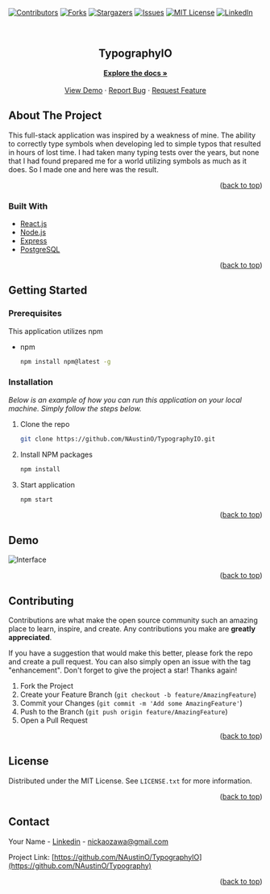 <div id="top"></div>
<!--
*** Thanks for checking out the TypographyIO. If you have a suggestion
*** that would make this better, please fork the repo and create a pull request
*** or simply open an issue with the tag "enhancement".
*** Don't forget to give the project a star!
*** Thanks again! Now go create something AMAZING! :D
-->



<!-- PROJECT SHIELDS -->
<!--
*** I'm using markdown "reference style" links for readability.
*** Reference links are enclosed in brackets [ ] instead of parentheses ( ).
*** See the bottom of this document for the declaration of the reference variables
*** for contributors-url, forks-url, etc. This is an optional, concise syntax you may use.
*** https://www.markdownguide.org/basic-syntax/#reference-style-links
-->
[![Contributors][contributors-shield]][contributors-url]
[![Forks][forks-shield]][forks-url]
[![Stargazers][stars-shield]][stars-url]
[![Issues][issues-shield]][issues-url]
[![MIT License][license-shield]][license-url]
[![LinkedIn][linkedin-shield]][linkedin-url]



<!-- PROJECT LOGO -->
<br />
<div align="center">

  <h2 align="center">TypographyIO</h2>

  <p align="center">
    <a href="https://github.com/NAustinO/TypographyIO"><strong>Explore the docs »</strong></a>
    <br />
    <br />
    <a href="https://github.com/NAustinO/TypographyIO">View Demo</a>
    ·
    <a href="https://github.com/NAustinO/TypographyIO/issues">Report Bug</a>
    ·
    <a href="https://github.com/NAustinO/TypographyIO/issues">Request Feature</a>
  </p>
</div>




<!-- ABOUT THE PROJECT -->
## About The Project


This full-stack application was inspired by a weakness of mine. The ability to correctly type symbols when developing led to simple typos that resulted in hours of lost time. I had taken many typing tests over the years, but none that I had found prepared me for a world utilizing symbols as much as it does. So I made one and here was the result. 



<p align="right">(<a href="#top">back to top</a>)</p>



### Built With


* [React.js](https://reactjs.org/)
* [Node.js](https://nodejs.org/)
* [Express](https://expressjs.com/)
* [PostgreSQL](https://www.postgresql.org/)

<p align="right">(<a href="#top">back to top</a>)</p>



<!-- GETTING STARTED -->
## Getting Started

### Prerequisites

This application utilizes npm
* npm
  ```sh
  npm install npm@latest -g
  ```

### Installation

_Below is an example of how you can run this application on your local machine. Simply follow the steps below._

1. Clone the repo
   ```sh
   git clone https://github.com/NAustinO/TypographyIO.git
   ```
2. Install NPM packages
   ```sh
   npm install
   ```
3. Start application
   ```sh
   npm start
    ```

<p align="right">(<a href="#top">back to top</a>)</p>



<!-- USAGE EXAMPLES -->
## Demo

![Interface](https://github.com/NAustinO/TypographyIO/blob/main/db/schema.png?raw=true)
<p align="right">(<a href="#top">back to top</a>)</p>



<!-- CONTRIBUTING -->
## Contributing

Contributions are what make the open source community such an amazing place to learn, inspire, and create. Any contributions you make are **greatly appreciated**.

If you have a suggestion that would make this better, please fork the repo and create a pull request. You can also simply open an issue with the tag "enhancement".
Don't forget to give the project a star! Thanks again!

1. Fork the Project
2. Create your Feature Branch (`git checkout -b feature/AmazingFeature`)
3. Commit your Changes (`git commit -m 'Add some AmazingFeature'`)
4. Push to the Branch (`git push origin feature/AmazingFeature`)
5. Open a Pull Request

<p align="right">(<a href="#top">back to top</a>)</p>



<!-- LICENSE -->
## License

Distributed under the MIT License. See `LICENSE.txt` for more information.

<p align="right">(<a href="#top">back to top</a>)</p>



<!-- CONTACT -->
## Contact

Your Name - [Linkedin](https://www.linkedin.com/in/nick-ozawa/) - nickaozawa@gmail.com

Project Link: [https://github.com/NAustinO/TypographyIO](https://github.com/NAustinO/Typography)

<p align="right">(<a href="#top">back to top</a>)</p>




<!-- MARKDOWN LINKS & IMAGES -->
<!-- https://www.markdownguide.org/basic-syntax/#reference-style-links -->
[contributors-shield]: https://img.shields.io/github/contributors/NAustinO/TypographyIO.svg?style=for-the-badge
[contributors-url]: https://github.com/NAustinO/TypographyIO/graphs/contributors
[forks-shield]: https://img.shields.io/github/forks/NAustinO/TypographyIO.svg?style=for-the-badge
[forks-url]: https://github.com/NAustinO/TypographyIO/network/members
[stars-shield]: https://img.shields.io/github/stars/NAustinO/TypographyIO.svg?style=for-the-badge
[stars-url]: https://github.com/NAustinO/TypographyIO/stargazers
[issues-shield]: https://img.shields.io/github/issues/NAustinO/TypographyIO.svg?style=for-the-badge
[issues-url]: https://github.com/NAustinO/TypographyIO/issues
[license-shield]: https://img.shields.io/github/license/NAustinO/TypographyIO.svg?style=for-the-badge
[license-url]: https://github.com/NAustinO/TypographyIO/blob/master/LICENSE.txt
[linkedin-shield]: https://img.shields.io/badge/-LinkedIn-black.svg?style=for-the-badge&logo=linkedin&colorB=555
[linkedin-url]: https://www.linkedin.com/in/nick-ozawa/
[product-screenshot]: images/screenshot.png
